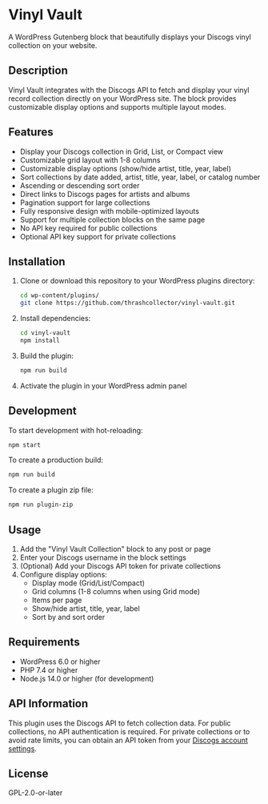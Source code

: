 # Vinyl Vault

A WordPress Gutenberg block that beautifully displays your Discogs vinyl collection on your website.

## Description

Vinyl Vault integrates with the Discogs API to fetch and display your vinyl record collection directly on your WordPress site. The block provides customizable display options and supports multiple layout modes.

## Features

- Display your Discogs collection in Grid, List, or Compact view
- Customizable grid layout with 1-8 columns
- Customizable display options (show/hide artist, title, year, label)
- Sort collections by date added, artist, title, year, label, or catalog number
- Ascending or descending sort order
- Direct links to Discogs pages for artists and albums
- Pagination support for large collections
- Fully responsive design with mobile-optimized layouts
- Support for multiple collection blocks on the same page
- No API key required for public collections
- Optional API key support for private collections

## Installation

1. Clone or download this repository to your WordPress plugins directory:
   ```bash
   cd wp-content/plugins/
   git clone https://github.com/thrashcollector/vinyl-vault.git
   ```

2. Install dependencies:
   ```bash
   cd vinyl-vault
   npm install
   ```

3. Build the plugin:
   ```bash
   npm run build
   ```

4. Activate the plugin in your WordPress admin panel

## Development

To start development with hot-reloading:
```bash
npm start
```

To create a production build:
```bash
npm run build
```

To create a plugin zip file:
```bash
npm run plugin-zip
```

## Usage

1. Add the "Vinyl Vault Collection" block to any post or page
2. Enter your Discogs username in the block settings
3. (Optional) Add your Discogs API token for private collections
4. Configure display options:
   - Display mode (Grid/List/Compact)
   - Grid columns (1-8 columns when using Grid mode)
   - Items per page
   - Show/hide artist, title, year, label
   - Sort by and sort order

## Requirements

- WordPress 6.0 or higher
- PHP 7.4 or higher
- Node.js 14.0 or higher (for development)

## API Information

This plugin uses the Discogs API to fetch collection data. For public collections, no API authentication is required. For private collections or to avoid rate limits, you can obtain an API token from your [Discogs account settings](https://www.discogs.com/settings/developers).

## License

GPL-2.0-or-later